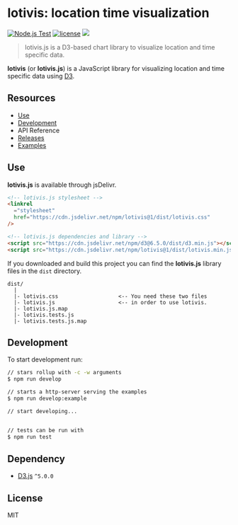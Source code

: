 # lotivis: location time visualization

[![Node.js Test](https://github.com/lukasdanckwerth/lotivis/actions/workflows/npm-test.yml/badge.svg)](https://github.com/lukasdanckwerth/lotivis/actions/workflows/npm-test.yml) [![license](http://img.shields.io/badge/license-MIT-brightgreen.svg?style=flat)](https://github.com/c3js/c3/blob/master/LICENSE) [![](https://data.jsdelivr.com/v1/package/npm/lotivis/badge?style=rounded)](https://www.jsdelivr.com/package/npm/lotivis)

> lotivis.js is a D3-based chart library to visualize location and time specific data.

**lotivis** (or **lotivis.js**) is a JavaScript library for
visualizing location and time specific data using [D3](https://github.com/d3/d3).

## Resources

- [Use](#Use)
- [Development](#Development)
- API Reference
- [Releases](https://github.com/lukasdanckwerth/lotivis/releases)
- [Examples](https://lukasdanckwerth.github.io/lotivis/)

## Use

**lotivis.js** is available through jsDelivr.

```html
<!-- lotivis.js stylesheet -->
<linkrel
  ="stylesheet"
  href="https://cdn.jsdelivr.net/npm/lotivis@1/dist/lotivis.css"
/>

<!-- lotivis.js dependencies and library -->
<script src="https://cdn.jsdelivr.net/npm/d3@6.5.0/dist/d3.min.js"></script>
<script src="https://cdn.jsdelivr.net/npm/lotivis@1/dist/lotivis.min.js"></script>
```

If you downloaded and build this project you can find the **lotivis.js** library files in the `dist` directory.

```text
dist/
  |
  |- lotivis.css                   <-- You need these two files
  |- lotivis.js                    <-- in order to use lotivis.
  |- lotivis.js.map
  |- lotivis.tests.js
  |- lotivis.tests.js.map
```

## Development

To start development run:

```bash
// stars rollup with -c -w arguments
$ npm run develop

// starts a http-server serving the examples
$ npm run develop:example

// start developing...


// tests can be run with
$ npm run test
```

## Dependency

- [D3.js](https://github.com/mbostock/d3) `^5.0.0`

## License

MIT
